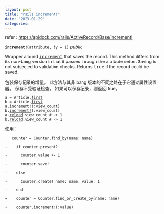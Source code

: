```yaml
---
layout: post
title: "rails increment!"
date: "2023-01-29"
categories: 
---
```

<p>refer : <a href="https://apidock.com/rails/ActiveRecord/Base/increment!">https://apidock.com/rails/ActiveRecord/Base/increment!</a></p>

<p><code><strong>increment!</strong>(attribute, by = 1)</code> <em>public</em></p>

<div class="description">
<p>Wrapper around <tt><a href="https://apidock.com/rails/ActiveRecord/Base/increment">increment</a></tt> that saves the record. This method differs from its non-bang version in that it passes through the attribute setter. Saving is not subjected to validation checks. Returns <tt>true</tt> if the record could be saved.</p>

<p>包装保存记录的增量。 此方法与其非 bang 版本的不同之处在于它通过属性设置器。 保存不受验证检查。 如果可以保存记录，则返回 true。</p>
</div>

<pre>
<code>a = Article.<a href="https://apidock.com/rails/ActiveRecord/Base/first/class">first</a>
b = Article.<a href="https://apidock.com/rails/ActiveRecord/Base/first/class">first</a>
a.<a href="https://apidock.com/rails/ActiveRecord/Base/increment%21">increment!</a>(:view_count)
b.<a href="https://apidock.com/rails/ActiveRecord/Base/increment%21">increment!</a>(:view_count)
a.<a href="https://apidock.com/rails/ActiveRecord/Base/reload">reload</a>.view_count # -&gt; 1
b.<a href="https://apidock.com/rails/ActiveRecord/Base/reload">reload</a>.view_count # -&gt; 1</code>
</pre>

<p>使用：</p>

<pre>
<code>&nbsp;&nbsp; counter = Counter.find_by(name: name)

-&nbsp;&nbsp;&nbsp; if counter.present?

-&nbsp;&nbsp;&nbsp;&nbsp;&nbsp; counter.value += 1

-&nbsp;&nbsp;&nbsp;&nbsp;&nbsp; counter.save!

-&nbsp;&nbsp;&nbsp; else

-&nbsp;&nbsp;&nbsp;&nbsp;&nbsp; Counter.create! name: name, value: 1

-&nbsp;&nbsp;&nbsp; end

+&nbsp;&nbsp;&nbsp; counter = Counter.find_or_create_by(name: name)

+&nbsp;&nbsp;&nbsp; counter.increment!(:value)</code></pre>

<p>&nbsp;</p>

